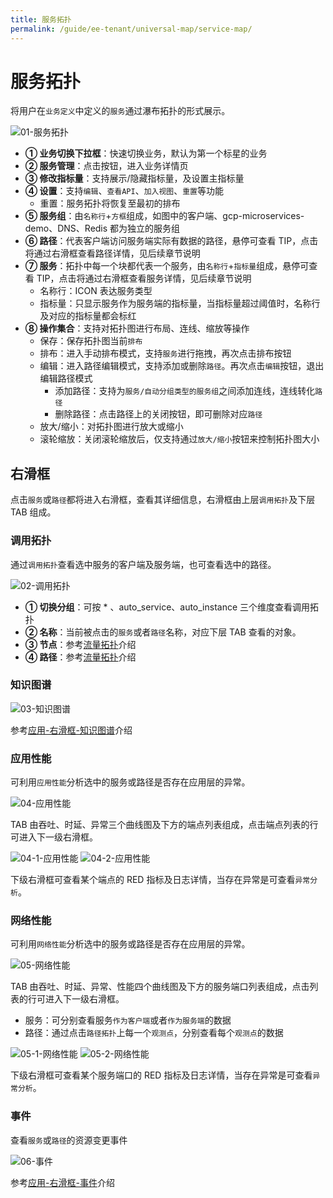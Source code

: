 ```yaml
---
title: 服务拓扑
permalink: /guide/ee-tenant/universal-map/service-map/
---
```


# 服务拓扑

将用户在`业务定义`中定义的`服务`通过瀑布拓扑的形式展示。

![01-服务拓扑](https://yunshan-guangzhou.oss-cn-beijing.aliyuncs.com/pub/pic/2024040766126bec57901.png)

- **① 业务切换下拉框**：快速切换业务，默认为第一个标星的业务
- **② 服务管理**：点击按钮，进入业务详情页
- **③ 修改指标量**：支持展示/隐藏指标量，及设置主指标量
- **④ 设置**：支持`编辑`、`查看API`、`加入视图`、`重置`等功能 
  - 重置：服务拓扑将恢复至最初的排布
- **⑤ 服务组**：由`名称行`+`方框`组成，如图中的客户端、gcp-microservices-demo、DNS、Redis 都为独立的服务组
- **⑥ 路径**：代表客户端访问服务端实际有数据的路径，悬停可查看 TIP，点击将通过右滑框查看路径详情，见后续章节说明
- **⑦ 服务**：拓扑中每一个块都代表一个服务，由`名称行`+`指标量`组成，悬停可查看 TIP，点击将通过右滑框查看服务详情，见后续章节说明
  - 名称行：ICON 表达服务类型
  - 指标量：只显示服务作为服务端的指标量，当指标量超过阈值时，名称行及对应的指标量都会标红
- **⑧ 操作集合**：支持对拓扑图进行布局、连线、缩放等操作
  - 保存：保存拓扑图当前`排布`
  - 排布：进入手动排布模式，支持`服务`进行拖拽，再次点击排布按钮
  - 编辑：进入路径编辑模式，支持添加或删除`路径`。再次点击`编辑`按钮，退出编辑路径模式
    - 添加路径：支持为`服务/自动分组类型的服务组`之间添加连线，连线转化`路径`
    - 删除路径：点击路径上的关闭按钮，即可删除对应`路径` 
  - 放大/缩小：对拓扑图进行放大或缩小
  - 滚轮缩放：关闭滚轮缩放后，仅支持通过`放大/缩小`按钮来控制拓扑图大小

## 右滑框

点击`服务`或`路径`都将进入右滑框，查看其详细信息，右滑框由上层`调用拓扑`及下层 TAB 组成。

### 调用拓扑

通过`调用拓扑`查看选中服务的客户端及服务端，也可查看选中的路径。

![02-调用拓扑](https://yunshan-guangzhou.oss-cn-beijing.aliyuncs.com/pub/pic/202310196530f3fc61c4d.png)

- **① 切换分组**：可按 * 、auto_service、auto_instance 三个维度查看调用拓扑
- **② 名称**：当前被点击的`服务`或者`路径`名称，对应下层 TAB 查看的对象。
- **③ 节点**：参考[流量拓扑](../dashboard/panel/topology/)介绍
- **④ 路径**：参考[流量拓扑](../dashboard/panel/topology/)介绍

### 知识图谱

![03-知识图谱](https://yunshan-guangzhou.oss-cn-beijing.aliyuncs.com/pub/pic/202310196530f3f435c6d.png)

参考[应用-右滑框-知识图谱](../application/right-sliding-box/)介绍

### 应用性能

可利用`应用性能`分析选中的服务或路径是否存在应用层的异常。

![04-应用性能](https://yunshan-guangzhou.oss-cn-beijing.aliyuncs.com/pub/pic/202310196530f3f6ac6b5.png)

TAB 由吞吐、时延、异常三个曲线图及下方的端点列表组成，点击端点列表的行可进入下一级右滑框。

![04-1-应用性能](https://yunshan-guangzhou.oss-cn-beijing.aliyuncs.com/pub/pic/202310196530f3f764e5d.png)
![04-2-应用性能](https://yunshan-guangzhou.oss-cn-beijing.aliyuncs.com/pub/pic/202310196530f3f799476.png)

下级右滑框可查看某个端点的 RED 指标及日志详情，当存在异常是可查看`异常分析`。


### 网络性能

可利用`网络性能`分析选中的服务或路径是否存在应用层的异常。

![05-网络性能](https://yunshan-guangzhou.oss-cn-beijing.aliyuncs.com/pub/pic/202310196530f3f9625df.png)

TAB 由吞吐、时延、异常、性能四个曲线图及下方的服务端口列表组成，点击列表的行可进入下一级右滑框。
- 服务：可分别查看服务`作为客户端`或者`作为服务端`的数据
- 路径：通过点击`路径拓扑`上每一个`观测点`，分别查看每个`观测点`的数据

![05-1-网络性能](https://yunshan-guangzhou.oss-cn-beijing.aliyuncs.com/pub/pic/202310196530f3f9c515d.png)
![05-2-网络性能](https://yunshan-guangzhou.oss-cn-beijing.aliyuncs.com/pub/pic/202310196530f3fd02700.png)

下级右滑框可查看某个服务端口的 RED 指标及日志详情，当存在异常是可查看`异常分析`。

### 事件

查看`服务`或`路径`的资源变更事件

![06-事件](https://yunshan-guangzhou.oss-cn-beijing.aliyuncs.com/pub/pic/202310196530f3fcdb8b4.png)

参考[应用-右滑框-事件](../application/right-sliding-box/)介绍
